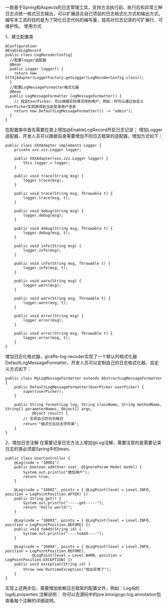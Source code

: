 一款基于Spring和Aspects的日志管理工具，支持方法执行前、执行后和异常三种日志点统一格式日志输出，可以扩展适合自己项目的日志格式化方式和输出方式，编写本工具的目的是为了简化日志代码的编写量，提高对日志记录的可扩展行、可维护性。
使用方式

1、建立配置类

    @Configuration
    @EnableLogRecord
    public class LogRecoderConfig{
      //配置logger适配器
      @Bean
      public Logger logger() {
        return new Slf4jAdapter(LoggerFactory.getLogger(LogRecoderConfig.class));
      }
      //配置LogMessageFormatter格式化器
      @Bean
      public LogMessageFormatter logMessageFormatter() {
        // 指定UserPicker，可以根据实际情况得到用户，例如：你可以通过自定义UserPicker实现类得到当前登录用户信息
        return new DefaultLogMessageFormatter(() -> "admin");
      }
    }

在配置类中首先需要在类上增加@EnableLogRecord开启日志记录；
增加Logger适配器，开发人员可以跟据自身需要增加不同日志框架的适配器，增加方式如下：

    public class XXXAdapter implements Logger {
	    private xxx.zzz.Logger logger;

        public XXXAdapter(xxx.zzz.Logger logger) {
            this.logger = logger;
        }

        public void trace(String msg) {
            logger.trace(msg);
        }

        public void trace(String msg, Throwable t) {
            logger.trace(msg, t);
        }

        public void debug(String msg) {
            logger.debug(msg);
        }

        public void debug(String msg, Throwable t) {
            logger.debug(msg, t);
        }

        public void info(String msg) {
            logger.info(msg);
        }

        public void info(String msg, Throwable t) {
            logger.info(msg, t);
        }

        public void warn(String msg) {
            logger.warn(msg);
        }

        public void warn(String msg, Throwable t) {
            logger.warn(msg, t);
        }

        public void error(String msg) {
            logger.error(msg);
        }

        public void error(String msg, Throwable t) {
            logger.error(msg, t);
        }
    }

增加日志化格式器，giraffe-log-recoder实现了一个默认的格式化器DefaultLogMessageFormatter，开发人员可以定制自己的日志格式化器，自定义方式如下：
   
    public class MyLogMessageFormatter extends AbstractLogMessageFormatter {
        public DefaultLogMessageFormatter(UserPicker userPicker) {
            super(userPicker);
        }

        public String format(Log log, String className, String methodName, String[] parameterNames, Object[] args,
                Object result) {
            // 实现自己的日志格式
            return "格式化后日志字符串";
        }
    }
    
2、增加日志注解
在需要记录日志方法上增加@Log注解，需要注意的是需要记录日志的类必须是Spring中的bean。
    
    public class UserController {
        @Log(code = "10001")
        public boolean add(User user, @IgnoreParam Model model) {
            System.out.println("增加用户");
            return true;
        }

        @Log(code = "10002", points = { @LogPoint(level = Level.INFO, position = LogPointPosition.AFTER) })
        public String get() {
            System.out.println("-----get-----");
            return "hello world!";
        }

        @Log(code = "10003", points = { @LogPoint(level = Level.INFO, position = LogPointPosition.BEFORE) })
        public void toAdd(String id) {
            System.out.println("----toAdd----");
        }

        @Log(code = "10004", points = { @LogPoint(level = Level.INFO, position = LogPointPosition.BEFORE),
                @LogPoint(level = Level.WARN, position = LogPointPosition.EXCEPTION) })
        public void exception(String id) {
            throw new RuntimeException("抛出异常了");
        }
    }

实现上述两步后，需要增加依赖日志框架的配置文件，例如：Log4j的log4j.properties
注解说明：
你可以去源码中的pre.binxigogo.log.annotation包查看每个注解的详细说明。
